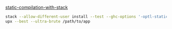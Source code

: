 [static-compilation-with-stack](https://www.fpcomplete.com/blog/2016/10/static-compilation-with-stack)

```bash
stack --allow-different-user install --test --ghc-options '-optl-static -fPIC -optc-Os'
upx --best --ultra-brute /path/to/app
```
